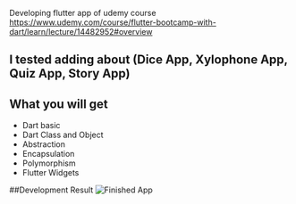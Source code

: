 Developing flutter app of udemy course
https://www.udemy.com/course/flutter-bootcamp-with-dart/learn/lecture/14482952#overview

## I tested adding about (Dice App, Xylophone App, Quiz App, Story App)

## What you will get
- Dart basic
- Dart Class and Object
- Abstraction
- Encapsulation
- Polymorphism
- Flutter Widgets

##Development Result
![Finished App](https://github.com/thidaswezin1/Images/blob/master/udemy.gif)
